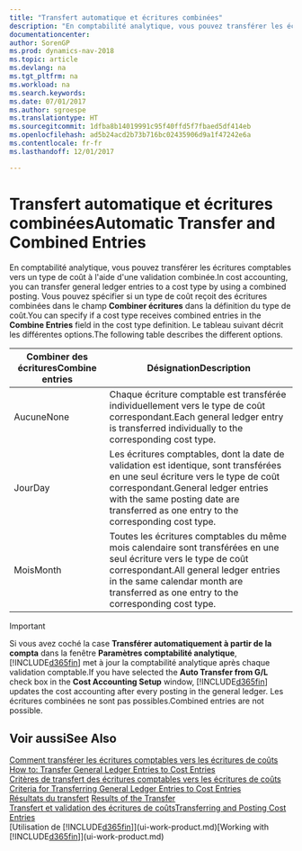 ```yaml
---
title: "Transfert automatique et écritures combinées"
description: "En comptabilité analytique, vous pouvez transférer les écritures comptables vers un type de coût à l'aide d'une validation combinée. Vous pouvez spécifier si un type de coût reçoit des écritures combinées dans le champ **Combiner écritures** dans la définition du type de coût. Le tableau suivant décrit les différentes options."
documentationcenter: 
author: SorenGP
ms.prod: dynamics-nav-2018
ms.topic: article
ms.devlang: na
ms.tgt_pltfrm: na
ms.workload: na
ms.search.keywords: 
ms.date: 07/01/2017
ms.author: sgroespe
ms.translationtype: HT
ms.sourcegitcommit: 1dfba8b14019991c95f40ffd5f7fbaed5df414eb
ms.openlocfilehash: ad5b24acd2b73b716bc02435906d9a1f47242e6a
ms.contentlocale: fr-fr
ms.lasthandoff: 12/01/2017

---
```

# <a name="automatic-transfer-and-combined-entries"></a><span data-ttu-id="fc271-105">Transfert automatique et écritures combinées</span><span class="sxs-lookup"><span data-stu-id="fc271-105">Automatic Transfer and Combined Entries</span></span>
<span data-ttu-id="fc271-106">En comptabilité analytique, vous pouvez transférer les écritures comptables vers un type de coût à l'aide d'une validation combinée.</span><span class="sxs-lookup"><span data-stu-id="fc271-106">In cost accounting, you can transfer general ledger entries to a cost type by using a combined posting.</span></span> <span data-ttu-id="fc271-107">Vous pouvez spécifier si un type de coût reçoit des écritures combinées dans le champ **Combiner écritures** dans la définition du type de coût.</span><span class="sxs-lookup"><span data-stu-id="fc271-107">You can specify if a cost type receives combined entries in the **Combine Entries** field in the cost type definition.</span></span> <span data-ttu-id="fc271-108">Le tableau suivant décrit les différentes options.</span><span class="sxs-lookup"><span data-stu-id="fc271-108">The following table describes the different options.</span></span>  

|<span data-ttu-id="fc271-109">Combiner des écritures</span><span class="sxs-lookup"><span data-stu-id="fc271-109">Combine entries</span></span>|<span data-ttu-id="fc271-110">Désignation</span><span class="sxs-lookup"><span data-stu-id="fc271-110">Description</span></span>|  
|---------------------|-----------------|  
|<span data-ttu-id="fc271-111">Aucune</span><span class="sxs-lookup"><span data-stu-id="fc271-111">None</span></span>|<span data-ttu-id="fc271-112">Chaque écriture comptable est transférée individuellement vers le type de coût correspondant.</span><span class="sxs-lookup"><span data-stu-id="fc271-112">Each general ledger entry is transferred individually to the corresponding cost type.</span></span>|  
|<span data-ttu-id="fc271-113">Jour</span><span class="sxs-lookup"><span data-stu-id="fc271-113">Day</span></span>|<span data-ttu-id="fc271-114">Les écritures comptables, dont la date de validation est identique, sont transférées en une seul écriture vers le type de coût correspondant.</span><span class="sxs-lookup"><span data-stu-id="fc271-114">General ledger entries with the same posting date are transferred as one entry to the corresponding cost type.</span></span>|  
|<span data-ttu-id="fc271-115">Mois</span><span class="sxs-lookup"><span data-stu-id="fc271-115">Month</span></span>|<span data-ttu-id="fc271-116">Toutes les écritures comptables du même mois calendaire sont transférées en une seul écriture vers le type de coût correspondant.</span><span class="sxs-lookup"><span data-stu-id="fc271-116">All general ledger entries in the same calendar month are transferred as one entry to the corresponding cost type.</span></span>|  

> [!IMPORTANT]  
>  <span data-ttu-id="fc271-117">Si vous avez coché la case **Transférer automatiquement à partir de la compta** dans la fenêtre **Paramètres comptabilité analytique**, [!INCLUDE[d365fin](includes/d365fin_md.md)] met à jour la comptabilité analytique après chaque validation comptable.</span><span class="sxs-lookup"><span data-stu-id="fc271-117">If you have selected the **Auto Transfer from G/L** check box in the **Cost Accounting Setup** window, [!INCLUDE[d365fin](includes/d365fin_md.md)] updates the cost accounting after every posting in the general ledger.</span></span> <span data-ttu-id="fc271-118">Les écritures combinées ne sont pas possibles.</span><span class="sxs-lookup"><span data-stu-id="fc271-118">Combined entries are not possible.</span></span>  

## <a name="see-also"></a><span data-ttu-id="fc271-119">Voir aussi</span><span class="sxs-lookup"><span data-stu-id="fc271-119">See Also</span></span>  
 <span data-ttu-id="fc271-120">[Comment transférer les écritures comptables vers les écritures de coûts](finance-how-to-transfer-general-ledger-entries-to-cost-entries.md) </span><span class="sxs-lookup"><span data-stu-id="fc271-120">[How to: Transfer General Ledger Entries to Cost Entries](finance-how-to-transfer-general-ledger-entries-to-cost-entries.md) </span></span>  
 <span data-ttu-id="fc271-121">[Critères de transfert des écritures comptables vers les écritures de coûts](finance-criteria-for-transferring-general-ledger-entries-to-cost-entries.md) </span><span class="sxs-lookup"><span data-stu-id="fc271-121">[Criteria for Transferring General Ledger Entries to Cost Entries](finance-criteria-for-transferring-general-ledger-entries-to-cost-entries.md) </span></span>  
 <span data-ttu-id="fc271-122">[Résultats du transfert](finance-results-of-the-transfer.md) </span><span class="sxs-lookup"><span data-stu-id="fc271-122">[Results of the Transfer](finance-results-of-the-transfer.md) </span></span>  
 [<span data-ttu-id="fc271-123">Transfert et validation des écritures de coûts</span><span class="sxs-lookup"><span data-stu-id="fc271-123">Transferring and Posting Cost Entries</span></span>](finance-transfer-and-post-cost-entries.md)  
 <span data-ttu-id="fc271-124">[Utilisation de [!INCLUDE[d365fin](includes/d365fin_md.md)]](ui-work-product.md)</span><span class="sxs-lookup"><span data-stu-id="fc271-124">[Working with [!INCLUDE[d365fin](includes/d365fin_md.md)]](ui-work-product.md)</span></span>

